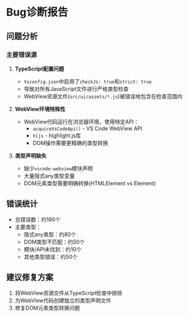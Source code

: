 # Bug诊断报告

## 问题分析

### 主要错误源
1. **TypeScript配置问题**
   - `tsconfig.json`中启用了`checkJs: true`和`strict: true`
   - 导致对所有JavaScript文件进行严格类型检查
   - WebView资源文件(`src/ui/assets/*.js`)被错误地包含在检查范围内

2. **WebView环境特殊性**
   - WebView代码运行在浏览器环境，使用特定API：
     - `acquireVsCodeApi()` - VS Code WebView API
     - `hljs` - highlight.js库
     - DOM操作需要更精确的类型转换

3. **类型声明缺失**
   - 缺少`vscode-webview`模块声明
   - 大量隐式any类型变量
   - DOM元素类型需要明确转换(HTMLElement vs Element)

## 错误统计
- 总错误数：约190个
- 主要类型：
  - 隐式any类型：约80个
  - DOM类型不匹配：约50个
  - 模块/API未找到：约10个
  - 其他类型错误：约50个

## 建议修复方案
1. 将WebView资源文件从TypeScript检查中排除
2. 为WebView代码创建独立的类型声明文件
3. 修复DOM元素类型转换问题